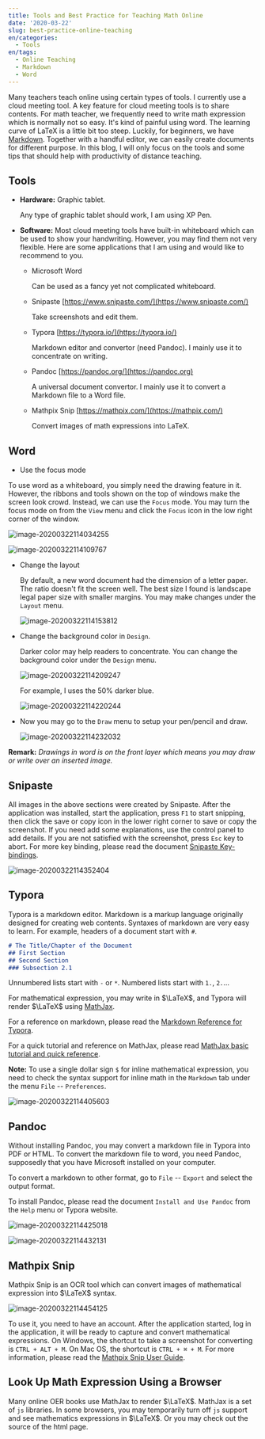 ```yaml
---
title: Tools and Best Practice for Teaching Math Online
date: '2020-03-22'
slug: best-practice-online-teaching
en/categories:
  - Tools
en/tags:
  - Online Teaching
  - Markdown
  - Word
---
```


Many teachers teach online using certain types of tools. I currently use a cloud meeting tool. A key feature for cloud meeting tools is to share contents. For math teacher, we frequently need to write math expression which is normally not so easy. It's kind of painful using word. The learning curve of LaTeX is a little bit too steep. Luckily, for beginners, we have [Markdown](https://pandoc.org/MANUAL.html#pandocs-markdown). Together with a handful editor, we can easily create documents for different purpose. In this blog, I will only focus on the tools and some tips that should help with productivity of distance teaching.

## Tools

- **Hardware:** Graphic tablet.

  Any type of graphic tablet should work, I am using XP Pen.

- **Software:** Most cloud meeting tools have built-in whiteboard which can be used to show your handwriting. However, you may find them not very flexible. Here are some applications that I am using and would like to recommend to you.

  - Microsoft Word

    Can be used as a fancy yet not complicated whiteboard.

  - Snipaste [https://www.snipaste.com/](https://www.snipaste.com/)

    Take screenshots and edit them.

  - Typora [https://typora.io/](https://typora.io/)

    Markdown editor and convertor (need Pandoc). I mainly use it to concentrate on writing.

  - Pandoc [https://pandoc.org/](https://pandoc.org)

    A universal document convertor.  I mainly use it to convert a Markdown file to a Word file.

  - Mathpix Snip [https://mathpix.com/](https://mathpix.com/)

    Convert images of math expressions into LaTeX.

## Word

- Use the focus mode

To use word as a whiteboard, you simply need the drawing feature in it. However, the ribbons and tools shown on the top of windows make the screen look crowd. Instead, we can use the `Focus` mode. You may turn the focus mode on from the `View` menu and click the `Focus` icon in the low right corner of the window.

<div clase="twocols">

![image-20200322114034255](/img/image-20200322114034255.png)

![image-20200322114109767](/img/image-20200322114109767.png)

</div>

- Change the layout

  By default, a new word document had the dimension of a letter paper. The ratio doesn't fit the screen well. The best  size I found is landscape legal paper size with smaller margins. You may make changes under the `Layout` menu.

  ![image-20200322114153812](/img/image-20200322114153812.png)

- Change the background color in `Design`.

  Darker color may help readers to concentrate. You can change the background color under the `Design` menu.

  ![image-20200322114209247](/img/image-20200322114209247.png)

  For example, I uses the 50% darker blue.

  ![image-20200322114220244](/img/image-20200322114220244.png)

- Now you may go to the `Draw` menu to setup your pen/pencil and draw.

  ![image-20200322114232032](/img/image-20200322114232032.png)

**Remark:** *Drawings in word is on the front layer which means you may draw or write over an inserted image.*

## Snipaste

All images in the above sections were created by Snipaste. After the application was installed, start the application, press `F1` to start snipping, then click the save or copy icon in the lower right corner to save or copy the screenshot. If you need add some explanations, use the control panel to add details. If you are not satisfied with the screenshot, press `Esc` key to abort. For more key binding, please read the document [Snipaste Key-bindings](https://docs.snipaste.com/key-bindings).

![image-20200322114352404](/img/image-20200322114352404.png)

## Typora

Typora is a markdown editor. Markdown is a markup language originally designed for creating web contents. Syntaxes of markdown are very easy to learn. For example, headers of a document start with `#`.

```markdown
# The Title/Chapter of the Document
## First Section
## Second Section
### Subsection 2.1
```

Unnumbered lists start with `-` or `*`. Numbered lists start with `1.`, `2.`...

For mathematical expression, you may write in $\LaTeX$, and Typora will render $\LaTeX$​ using [MathJax](https://www.mathjax.org/).

For a reference on markdown, please read the [Markdown Reference for Typora](https://support.typora.io/Markdown-Reference/).

For a quick tutorial and reference on MathJax, please read [MathJax basic tutorial and quick reference](https://math.meta.stackexchange.com/questions/5020/mathjax-basic-tutorial-and-quick-reference).

**Note:** To use a single dollar sign `$` for inline mathematical expression, you need to check the syntax support for inline math in the `Markdown` tab under the menu `File` -- `Preferences`.

![image-20200322114405603](/img/image-20200322114405603.png)

## Pandoc

Without installing Pandoc, you may convert a markdown file in Typora into PDF or HTML. To convert the markdown file to word, you need Pandoc, supposedly that you have Microsoft installed on your computer. 

To convert a markdown to other format, go to `File` -- `Export` and select the output format.

To install Pandoc, please read the document `Install and Use Pandoc` from the `Help` menu or Typora website.

<div clase="twocols">

![image-20200322114425018](/img/image-20200322114425018.png)

![image-20200322114432131](/img/image-20200322114432131.png)

</div>

## Mathpix Snip

Mathpix Snip is an OCR tool which can convert images of mathematical expression into $\LaTeX$ syntax. 

![image-20200322114454125](/img/image-20200322114454125.png)

To use it, you need to have an account. After the application started, log in the application, it will be ready to capture and convert mathematical expressions. On Windows, the shortcut to take a screenshot for converting is `CTRL + ALT + M`. On Mac OS, the shortcut is `CTRL + ⌘ + M`. For more information, please read the [Mathpix Snip User Guide](https://mathpix.com/docs/snip/overview).

## Look Up Math Expression Using a Browser

Many online OER books use MathJax to render $\LaTeX$. MathJax is a set of `js` libraries. In some browsers, you may temporarily turn off `js` support and see mathematics expressions in $\LaTeX$. Or you may check out the source of the html page.
